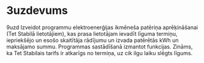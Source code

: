 # 3uzdevums
 9uzd Izveidot programmu elektroenerģijas ikmēneša patēriņa aprēķināšanai (Tet Stabilā lietotājiem), kas prasa lietotājam ievadīt līguma termiņu, iepriekšējo un esošo skaitītāja rādījumu un izvada patērētās kWh un maksājamo summu. Programmas sastādīšanā izmantot funkcijas.
Zināms, ka Tet Stabilais tarifs ir atkarīgs no termiņa, uz cik ilgu laiku slēgts līgums.
